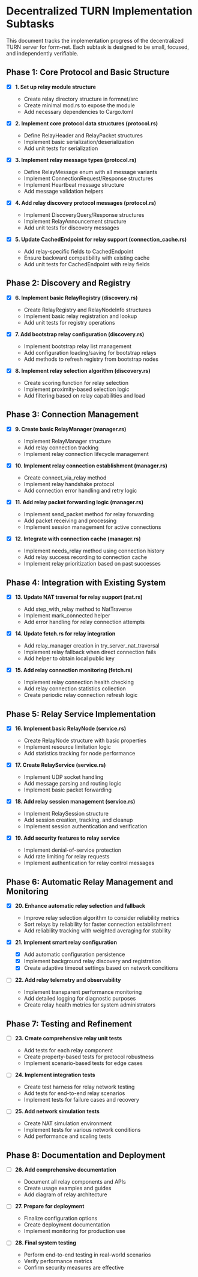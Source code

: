 # Decentralized TURN Implementation Subtasks

This document tracks the implementation progress of the decentralized TURN server for form-net. Each subtask is designed to be small, focused, and independently verifiable.

## Phase 1: Core Protocol and Basic Structure

- [x] **1. Set up relay module structure**
  - Create relay directory structure in formnet/src
  - Create minimal mod.rs to expose the module
  - Add necessary dependencies to Cargo.toml

- [x] **2. Implement core protocol data structures (protocol.rs)**
  - Define RelayHeader and RelayPacket structures
  - Implement basic serialization/deserialization
  - Add unit tests for serialization

- [x] **3. Implement relay message types (protocol.rs)**
  - Define RelayMessage enum with all message variants
  - Implement ConnectionRequest/Response structures
  - Implement Heartbeat message structure
  - Add message validation helpers

- [x] **4. Add relay discovery protocol messages (protocol.rs)**
  - Implement DiscoveryQuery/Response structures
  - Implement RelayAnnouncement structure
  - Add unit tests for discovery messages

- [x] **5. Update CachedEndpoint for relay support (connection_cache.rs)**
  - Add relay-specific fields to CachedEndpoint
  - Ensure backward compatibility with existing cache
  - Add unit tests for CachedEndpoint with relay fields

## Phase 2: Discovery and Registry

- [x] **6. Implement basic RelayRegistry (discovery.rs)**
  - Create RelayRegistry and RelayNodeInfo structures
  - Implement basic relay registration and lookup
  - Add unit tests for registry operations

- [x] **7. Add bootstrap relay configuration (discovery.rs)**
  - Implement bootstrap relay list management
  - Add configuration loading/saving for bootstrap relays
  - Add methods to refresh registry from bootstrap nodes

- [x] **8. Implement relay selection algorithm (discovery.rs)**
  - Create scoring function for relay selection
  - Implement proximity-based selection logic
  - Add filtering based on relay capabilities and load

## Phase 3: Connection Management

- [x] **9. Create basic RelayManager (manager.rs)**
  - Implement RelayManager structure
  - Add relay connection tracking
  - Implement relay connection lifecycle management

- [x] **10. Implement relay connection establishment (manager.rs)**
  - Create connect_via_relay method
  - Implement relay handshake protocol
  - Add connection error handling and retry logic

- [x] **11. Add relay packet forwarding logic (manager.rs)**
  - Implement send_packet method for relay forwarding
  - Add packet receiving and processing
  - Implement session management for active connections

- [x] **12. Integrate with connection cache (manager.rs)**
  - Implement needs_relay method using connection history
  - Add relay success recording to connection cache
  - Implement relay prioritization based on past successes

## Phase 4: Integration with Existing System

- [x] **13. Update NAT traversal for relay support (nat.rs)**
  - Add step_with_relay method to NatTraverse
  - Implement mark_connected helper
  - Add error handling for relay connection attempts

- [x] **14. Update fetch.rs for relay integration**
  - Add relay_manager creation in try_server_nat_traversal
  - Implement relay fallback when direct connection fails
  - Add helper to obtain local public key

- [x] **15. Add relay connection monitoring (fetch.rs)**
  - Implement relay connection health checking
  - Add relay connection statistics collection
  - Create periodic relay connection refresh logic

## Phase 5: Relay Service Implementation

- [x] **16. Implement basic RelayNode (service.rs)**
  - Create RelayNode structure with basic properties
  - Implement resource limitation logic
  - Add statistics tracking for node performance

- [x] **17. Create RelayService (service.rs)**
  - Implement UDP socket handling
  - Add message parsing and routing logic
  - Implement basic packet forwarding

- [x] **18. Add relay session management (service.rs)**
  - Implement RelaySession structure
  - Add session creation, tracking, and cleanup
  - Implement session authentication and verification

- [x] **19. Add security features to relay service**
  - Implement denial-of-service protection
  - Add rate limiting for relay requests
  - Implement authentication for relay control messages

## Phase 6: Automatic Relay Management and Monitoring

- [x] **20. Enhance automatic relay selection and fallback**
  - Improve relay selection algorithm to consider reliability metrics
  - Sort relays by reliability for faster connection establishment
  - Add reliability tracking with weighted averaging for stability

- [x] **21. Implement smart relay configuration**
  - [x] Add automatic configuration persistence
  - [x] Implement background relay discovery and registration
  - [x] Create adaptive timeout settings based on network conditions

- [ ] **22. Add relay telemetry and observability**
  - Implement transparent performance monitoring
  - Add detailed logging for diagnostic purposes
  - Create relay health metrics for system administrators

## Phase 7: Testing and Refinement

- [ ] **23. Create comprehensive relay unit tests**
  - Add tests for each relay component
  - Create property-based tests for protocol robustness
  - Implement scenario-based tests for edge cases

- [ ] **24. Implement integration tests**
  - Create test harness for relay network testing
  - Add tests for end-to-end relay scenarios
  - Implement tests for failure cases and recovery

- [ ] **25. Add network simulation tests**
  - Create NAT simulation environment
  - Implement tests for various network conditions
  - Add performance and scaling tests

## Phase 8: Documentation and Deployment

- [ ] **26. Add comprehensive documentation**
  - Document all relay components and APIs
  - Create usage examples and guides
  - Add diagram of relay architecture

- [ ] **27. Prepare for deployment**
  - Finalize configuration options
  - Create deployment documentation
  - Implement monitoring for production use

- [ ] **28. Final system testing**
  - Perform end-to-end testing in real-world scenarios
  - Verify performance metrics
  - Confirm security measures are effective 
